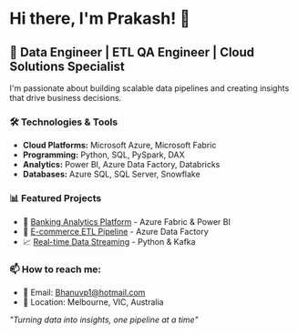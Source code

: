 # Hi there, I'm Prakash! 👋

## 🚀 Data Engineer | ETL QA Engineer | Cloud Solutions Specialist

I'm passionate about building scalable data pipelines and creating insights that drive business decisions.

### 🛠️ Technologies & Tools
- **Cloud Platforms:** Microsoft Azure, Microsoft Fabric
- **Programming:** Python, SQL, PySpark, DAX
- **Analytics:** Power BI, Azure Data Factory, Databricks
- **Databases:** Azure SQL, SQL Server, Snowflake

### 📊 Featured Projects
- 🏦 [Banking Analytics Platform](https://github.com/[username]/banking-analytics) - Azure Fabric & Power BI
- 🛒 [E-commerce ETL Pipeline](https://github.com/[username]/ecommerce-etl) - Azure Data Factory
- 📈 [Real-time Data Streaming](https://github.com/[username]/streaming-pipeline) - Python & Kafka

### 📫 How to reach me:
- 📧 Email: Bhanuvp1@hotmail.com
- 📍 Location: Melbourne, VIC, Australia




*"Turning data into insights, one pipeline at a time"*
